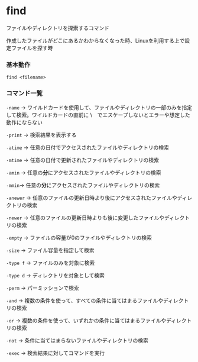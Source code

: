 # find

ファイルやディレクトリを探索するコマンド

作成したファイルがどこにあるかわからなくなった時、Linuxを利用する上で設定ファイルを探す時

### 基本動作

`find <filename>`

### コマンド一覧

`-name` -> ワイルドカードを使用して、ファイルやディレクトリの一部のみを指定して検索。ワイルドカードの直前に \　でエスケープしないとエラーや想定した動作にならない

`-print` -> 検索結果を表示する

`-atime` -> 任意の日付でアクセスされたファイルやディレクトリの検索

`-mtime` -> 任意の日付で更新されたファイルやディレクトリの検索

`-amin` -> 任意の**分**にアクセスされたファイルやディレクトリの検索

`-mmin`-> 任意の**分**にアクセスされたファイルやディレクトリの検索

`-anewer` -> 任意のファイルの更新日時より後にアクセスされたファイルやディレクトリの検索

`-newer` -> 任意のファイルの更新日時よりも後に変更したファイルやディレクトリの検索

`-empty` -> ファイルの容量が0のファイルやディレクトリの検索

`-size` -> ファイル容量を指定して検索

`-type f` -> ファイルのみを対象に検索

`-type d` -> ディレクトリを対象として検索

`-perm` -> パーミッションで検索

`-and` -> 複数の条件を使って、すべての条件に当てはまるファイルやディレクトリの検索

`-or` -> 複数の条件を使って、いずれかの条件に当てはまるファイルやディレクトリの検索

`-not` -> 条件に当てはまらないファイルやディレクトリの検索

`-exec` -> 検索結果に対してコマンドを実行
